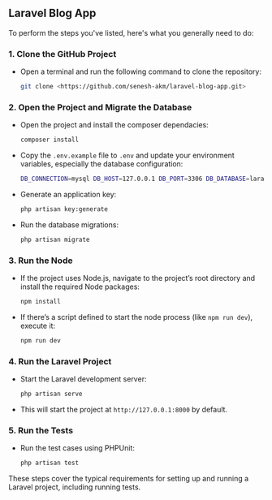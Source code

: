## Laravel Blog App

To perform the steps you've listed, here's what you generally need to do:

### 1. Clone the GitHub Project
- Open a terminal and run the following command to clone the repository:
  ```bash
  git clone <https://github.com/senesh-akm/laravel-blog-app.git>
  ```

### 2. Open the Project and Migrate the Database
- Open the project and install the composer dependacies:
  ```bash
  composer install
  ```

- Copy the `.env.example` file to `.env` and update your environment variables, especially the database configuration:
  ```bash
  DB_CONNECTION=mysql DB_HOST=127.0.0.1 DB_PORT=3306 DB_DATABASE=laravel_blog_app DB_USERNAME=root DB_PASSWORD=
  ```
- Generate an application key:
  ```bash
  php artisan key:generate
  ```

- Run the database migrations:
  ```bash
  php artisan migrate
  ```

### 3. Run the Node
- If the project uses Node.js, navigate to the project’s root directory and install the required Node packages:
  ```bash
  npm install
  ```

- If there’s a script defined to start the node process (like `npm run dev`), execute it:
  ```bash
  npm run dev
  ```

### 4. Run the Laravel Project
- Start the Laravel development server:
  ```bash
  php artisan serve
  ```
- This will start the project at `http://127.0.0.1:8000` by default.

### 5. Run the Tests
- Run the test cases using PHPUnit:
  ```bash
  php artisan test
  ```

These steps cover the typical requirements for setting up and running a Laravel project, including running tests.
